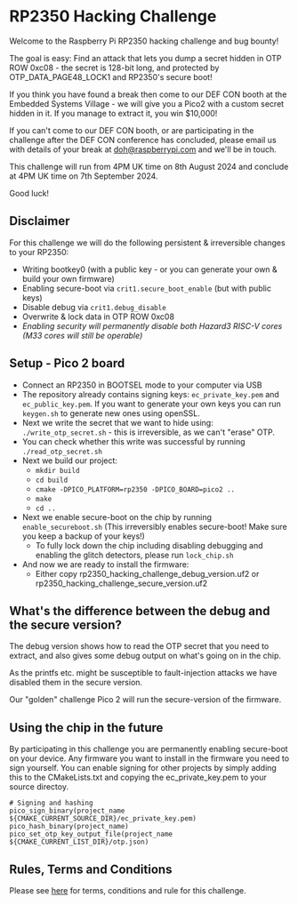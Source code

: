 # RP2350 Hacking Challenge

Welcome to the Raspberry Pi RP2350 hacking challenge and bug bounty!

The goal is easy: Find an attack that lets you dump a secret hidden in OTP ROW 0xc08 - the secret is 128-bit long, and protected by OTP_DATA_PAGE48_LOCK1 and RP2350's secure boot!

If you think you have found a break then come to our DEF CON booth at the Embedded Systems Village - we will give you a Pico2 with a custom secret hidden in it. If you manage to extract it, you win $10,000!

If you can't come to our DEF CON booth, or are participating in the challenge after the DEF CON conference has concluded, please email us with details of your break at [doh@raspberrypi.com](mailto:doh@raspberrypi.com) and we'll be in touch.

This challenge will run from 4PM UK time on 8th August 2024 and conclude at 4PM UK time on 7th September 2024.

Good luck!

## Disclaimer

For this challenge we will do the following persistent & irreversible changes to your RP2350:
- Writing bootkey0 (with a public key - or you can generate your own & build your own firmware)
- Enabling secure-boot via `crit1.secure_boot_enable` (but with public keys)
- Disable debug via `crit1.debug_disable`
- Overwrite & lock data in OTP ROW 0xc08
- *Enabling security will permanently disable both Hazard3 RISC-V cores (M33 cores will still be operable)*

## Setup - Pico 2 board

- Connect an RP2350 in BOOTSEL mode to your computer via USB
- The repository already contains signing keys: `ec_private_key.pem` and `ec_public_key.pem`. If you want to generate your own keys you can run `keygen.sh` to generate new ones using openSSL.
- Next we write the secret that we want to hide using: `./write_otp_secret.sh` - this is irreversible, as we can't "erase" OTP.
- You can check whether this write was successful by running `./read_otp_secret.sh`
- Next we build our project:
    - `mkdir build`
    - `cd build`
    - `cmake -DPICO_PLATFORM=rp2350 -DPICO_BOARD=pico2 ..`
    - `make`
    - `cd ..`
- Next we enable secure-boot on the chip by running `enable_secureboot.sh` (This irreversibly enables secure-boot! Make sure you keep a backup of your keys!)
    - To fully lock down the chip including disabling debugging and enabling the glitch detectors, please run `lock_chip.sh`
- And now we are ready to install the firmware:
    - Either copy rp2350_hacking_challenge_debug_version.uf2 or rp2350_hacking_challenge_secure_version.uf2

## What's the difference between the debug and the secure version?

The debug version shows how to read the OTP secret that you need to extract, and also gives
some debug output on what's going on in the chip.

As the printfs etc. might be susceptible to fault-injection attacks we have disabled them in
the secure version.

Our "golden" challenge Pico 2 will run the secure-version of the firmware.

## Using the chip in the future

By participating in this challenge you are permanently enabling secure-boot on your device.
Any firmware you want to install in the firmware you need to sign yourself. You can enable
signing for other projects by simply adding this to the CMakeLists.txt and copying the
ec_private_key.pem to your source directoy.

```
# Signing and hashing
pico_sign_binary(project_name ${CMAKE_CURRENT_SOURCE_DIR}/ec_private_key.pem)
pico_hash_binary(project_name)
pico_set_otp_key_output_file(project_name ${CMAKE_CURRENT_LIST_DIR}/otp.json)
```
## Rules, Terms and Conditions

Please see [here](terms_conditions.md) for terms, conditions and rule for this challenge.

